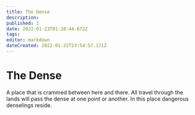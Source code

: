 ```yaml
---
title: The Dense
description: 
published: 1
date: 2022-01-23T01:10:44.672Z
tags: 
editor: markdown
dateCreated: 2022-01-22T23:54:57.171Z
---
```


# The Dense
A place that is crammed between here and there. All travel through the lands will pass the dense at one point or another. In this place dangerous denselings reside.

